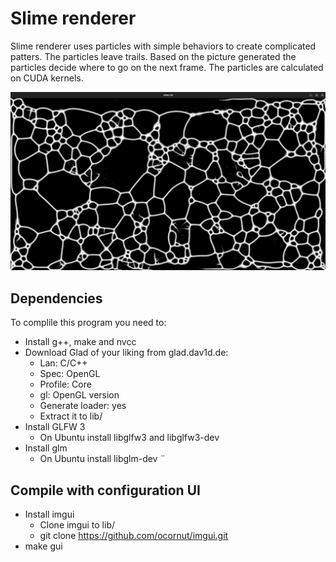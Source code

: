 
# Slime renderer

Slime renderer uses particles with simple behaviors to create complicated patters. The particles leave trails. Based on the picture generated the particles decide where to go on the next frame. The particles are calculated on CUDA kernels.

![](slime.png)

## Dependencies

To complile this program you need to:

- Install g++, make and nvcc
- Download Glad of your liking from glad.dav1d.de:
	- Lan: C/C++
	- Spec: OpenGL
	- Profile: Core 
	- gl: OpenGL version
	- Generate loader: yes
	- Extract it to lib/
- Install GLFW 3
	- On Ubuntu install libglfw3 and libglfw3-dev
- Install glm
	- On Ubuntu install libglm-dev
¨
## Compile with configuration UI

- Install imgui
	- Clone imgui to lib/
	- git clone https://github.com/ocornut/imgui.git
- make gui